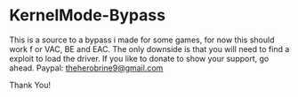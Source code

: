 # KernelMode-Bypass
This is a source to a bypass i made for some games, for now this should work f or VAC, BE and EAC. The only downside is that you will need to find a exploit to load the driver. If you like to donate to show your support, go ahead. Paypal: theherobrine9@gmail.com

Thank You!
